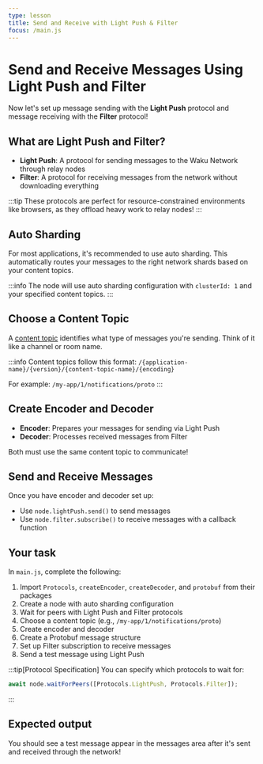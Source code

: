 ```yaml
---
type: lesson
title: Send and Receive with Light Push & Filter
focus: /main.js
---
```


# Send and Receive Messages Using Light Push and Filter

Now let's set up message sending with the **Light Push** protocol and message receiving with the **Filter** protocol!

## What are Light Push and Filter?

- **Light Push**: A protocol for sending messages to the Waku Network through relay nodes
- **Filter**: A protocol for receiving messages from the network without downloading everything

:::tip
These protocols are perfect for resource-constrained environments like browsers, as they offload heavy work to relay nodes!
:::

## Auto Sharding

For most applications, it's recommended to use auto sharding. This automatically routes your messages to the right network shards based on your content topics.

:::info
The node will use auto sharding configuration with `clusterId: 1` and your specified content topics.
:::

## Choose a Content Topic

A [content topic](/learn/concepts/content-topics) identifies what type of messages you're sending. Think of it like a channel or room name.

:::info
Content topics follow this format: `/{application-name}/{version}/{content-topic-name}/{encoding}`

For example: `/my-app/1/notifications/proto`
:::

## Create Encoder and Decoder

- **Encoder**: Prepares your messages for sending via Light Push
- **Decoder**: Processes received messages from Filter

Both must use the same content topic to communicate!

## Send and Receive Messages

Once you have encoder and decoder set up:
- Use `node.lightPush.send()` to send messages
- Use `node.filter.subscribe()` to receive messages with a callback function

## Your task

In `main.js`, complete the following:

1. Import `Protocols`, `createEncoder`, `createDecoder`, and `protobuf` from their packages
2. Create a node with auto sharding configuration
3. Wait for peers with Light Push and Filter protocols
4. Choose a content topic (e.g., `/my-app/1/notifications/proto`)
5. Create encoder and decoder
6. Create a Protobuf message structure
7. Set up Filter subscription to receive messages
8. Send a test message using Light Push

:::tip[Protocol Specification]
You can specify which protocols to wait for:
```js
await node.waitForPeers([Protocols.LightPush, Protocols.Filter]);
```
:::

## Expected output

You should see a test message appear in the messages area after it's sent and received through the network!
